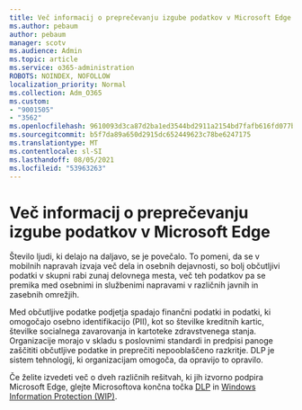 ```yaml
---
title: Več informacij o preprečevanju izgube podatkov v Microsoft Edge
ms.author: pebaum
author: pebaum
manager: scotv
ms.audience: Admin
ms.topic: article
ms.service: o365-administration
ROBOTS: NOINDEX, NOFOLLOW
localization_priority: Normal
ms.collection: Adm_O365
ms.custom:
- "9001505"
- "3562"
ms.openlocfilehash: 9610093d3ca87d2ba1ed3544bd2911a2154bd7fafb616fd077b42d5cce6c49fb
ms.sourcegitcommit: b5f7da89a650d2915dc652449623c78be6247175
ms.translationtype: MT
ms.contentlocale: sl-SI
ms.lasthandoff: 08/05/2021
ms.locfileid: "53963263"
---
```

# <a name="learn-about-data-loss-prevention-dlp-in-microsoft-edge"></a>Več informacij o preprečevanju izgube podatkov v Microsoft Edge

Število ljudi, ki delajo na daljavo, se je povečalo. To pomeni, da se v mobilnih napravah izvaja več dela in osebnih dejavnosti, so bolj občutljivi podatki v skupni rabi zunaj delovnega mesta, več teh podatkov pa se premika med osebnimi in službenimi napravami v različnih javnih in zasebnih omrežjih.

Med občutljive podatke podjetja spadajo finančni podatki in podatki, ki omogočajo osebno identifikacijo (PII), kot so številke kreditnih kartic, številke socialnega zavarovanja in kartoteke zdravstvenega stanja. Organizacije morajo v skladu s poslovnimi standardi in predpisi panoge zaščititi občutljive podatke in preprečiti nepooblaščeno razkritje. DLP je sistem tehnologij, ki organizacijam omogoča, da opravijo to opravilo.

Če želite izvedeti več o dveh različnih rešitvah, ki jih izvorno podpira Microsoft Edge, glejte Microsoftova končna točka [DLP](https://go.microsoft.com/fwlink/?linkid=2151765) in [Windows Information Protection (WIP)](https://go.microsoft.com/fwlink/?linkid=2151766).